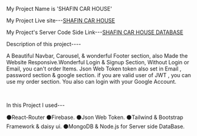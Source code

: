 My Project Name is 'SHAFIN CAR HOUSE'

My Project Live site---[SHAFIN CAR HOUSE](https://shafin-car-house.netlify.app/)

My Project's Server Code Side Link---[SHAFIN CAR HOUSE DATABASE](https://github.com/shafin009/SHAFIN-CAR-HOUSE-server-side)

Description of this project----
<br/>

A Beautiful Navbar, Carousel, & wonderful Footer section, also Made the Website Responsive.Wonderful Login & Signup Section, Without Login or Email, you can't order Items. Json Web Token token also set in Email , password section & google section. if you are valid user of JWT , you can use my order section. You also can login with your Google Account. 


<br/>

In this Project I used---
<br/>

⚫React-Router
⚫Firebase.
⚫Json Web Token.
⚫Tailwind & Bootstrap Framework & daisy ui.
⚫MongoDB & Node.js for Server side DataBase.



